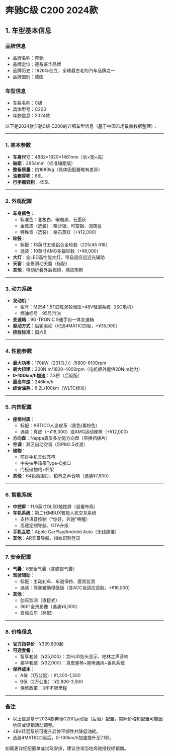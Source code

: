 
# 奔驰C级 C200 2024款
## 1. 车型基本信息
### 品牌信息
- 品牌名称：奔驰
- 品牌定位：德系豪华品牌
- 品牌历史：1926年创立，全球最古老的汽车品牌之一
- 品牌国别：德国

### 车型信息
- 车系名称：C级
- 具体型号：C200
- 年款信息：2024款

以下是2024款奔驰C级 C200的详细车型信息（基于中国市场最新数据整理）：

---

### **1. 基本参数**
- **车身尺寸**：4882×1820×1461mm（长×宽×高）  
- **轴距**：2954mm（标准轴距版）  
- **整备质量**：约1680kg（具体因配置略有差异）  
- **油箱容积**：66L  
- **行李厢容积**：455L  

---

### **2. 外观配置**
- **车身颜色**：  
  - 标准色：北极白、曜岩黑、石墨灰  
  - 金属漆（选装）：皓沙银、时空银、海夜蓝  
  - 特殊漆（选装）：锆石英红（+¥12,000）  
- **轮毂**：  
  - 标配：18英寸五辐铝合金轮毂（225/45 R18）  
  - 选装：19英寸AMG多辐轮毂（+¥8,000）  
- **大灯**：全LED高性能大灯，带自适应远近光辅助  
- **天窗**：全景滑动天窗（标配）  
- **其他**：电动折叠外后视镜、感应雨刷  

---

### **3. 动力系统**
- **发动机**：  
  - 型号：M254 1.5T四缸涡轮增压+48V轻混系统（ISG电机）  
  - 燃油标号：95号汽油  
- **变速箱**：9G-TRONIC 9速手自一体变速箱  
- **驱动方式**：后轮驱动（可选4MATIC四驱，+¥35,000）  
- **排放标准**：国六B  

---

### **4. 性能参数**
- **最大功率**：170kW（231马力）/5800-6100rpm  
- **最大扭矩**：300N·m/1800-4000rpm（电机额外提供20N·m助力）  
- **0-100km/h加速**：7.3秒（后驱版）  
- **最高车速**：246km/h  
- **综合油耗**：6.2L/100km（WLTC标准）  

---

### **5. 内饰配置**
- **座椅材质**：  
  - 标配：ARTICO人造皮革（黑色/栗棕色）  
  - 选装：真皮（+¥18,000）或AMG运动座椅（+¥12,000）  
- **方向盘**：Nappa真皮多功能方向盘（带换挡拨片）  
- **空调**：双区自动空调（带PM2.5过滤）  
- **储物**：  
  - 前排手机无线充电  
  - 中央扶手箱带Type-C接口  
  - 门板储物格+杯架  
- **其他**：64色氛围灯、柏林之声音响（选装¥7,800）  

---

### **6. 智能系统**
- **中控屏**：11.9英寸OLED触控屏（竖置布局）  
- **车机系统**：第二代MBUX智能人机交互系统  
  - 支持语音控制（“你好，奔驰”唤醒）  
  - 高德定制导航、OTA升级  
- **手机互联**：Apple CarPlay/Android Auto（无线连接）  
- **其他**：AR实景导航、指纹识别登录  

---

### **7. 安全配置**
- **气囊**：8安全气囊（含膝部气囊）  
- **驾驶辅助**：  
  - 标配：主动刹车、车道保持、疲劳监测  
  - 选装：驾驶辅助增强版（含ACC自适应巡航，+¥16,000）  
- **其他**：  
  - 胎压监测（直接式）  
  - 360°全景影像（选装¥5,000）  
  - 自动泊车（标配）  

---

### **8. 价格信息**
- **官方指导价**：¥339,800起  
- **可选套餐**：  
  - 智享套装（¥25,000）：含HUD抬头显示、柏林之声音响  
  - 豪华套装（¥32,000）：真皮座椅+座椅通风+香氛系统  
- **保养成本**：  
  - A保（1万公里）：¥1,200-1,500  
  - B保（2万公里）：¥2,800-3,500  
  - 保修政策：3年不限里程  

---

### **备注**  
- 以上信息基于2024款奔驰C200运动版（后驱）配置，实际价格和配置可能因地区或促销活动调整。  
- 48V轻混系统可提升启停平顺性并降低油耗。  
- 选装4MATIC四驱后，0-100km/h加速提升至7.1秒。  

如需更详细配置单或试驾安排，建议咨询当地奔驰授权经销商。
